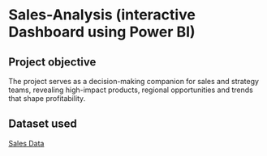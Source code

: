 # Sales-Analysis (interactive Dashboard using Power BI)
## Project objective
The project serves as a decision-making companion for sales and strategy teams, revealing high-impact products, regional opportunities and trends that shape profitability. 

## Dataset used
<a href="https://github.com/chuksmbama/Sales-Analysis/blob/main/Financial.xlsx">Sales Data</a>
